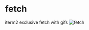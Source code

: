 # fetch
iterm2 exclusive fetch with gifs
![fetch](https://user-images.githubusercontent.com/90871823/155433568-e63c46d8-67dc-4d42-ac25-c0341d6c55da.gif)
